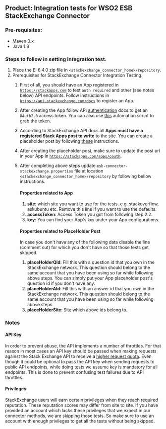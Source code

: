 ﻿## Product: Integration tests for WSO2 ESB StackExchange Connector

### Pre-requisites:
 * Maven 3.x
 * Java 1.8

### Steps to follow in setting integration test.

1. Place the EI 6.4.0 zip file in <code><stackexchange_connector_home>/repository</code>.
2. Prerequisites for StackExchange Connector Integration Testing.
    1. First of all, you should have an App registered in <code>https://stackapps.com</code> to test <code>auth required</code> and other (see notes below) API endpoints. Follow instructions in <code>https://api.stackexchange.com/docs</code> to register an App.
    2. After creating the App follow API [authentication](https://api.stackexchange.com/docs/authentication) docs to get an <code>OAuth2.0</code> access token. You can also use [this](https://github.com/sujanan/se-token-generator) automation script to grab the token.
    3. According to StackExchange API docs all **Apps must have a registered Stack Apps post to write** to the site. You can create a placeholder post by following [these](https://stackapps.com/questions/4573/my-app-has-to-be-published-first-but-its-still-under-development) instructions.
    4. After creating the placeholder post, make sure to update the post url in your App in <code>https://stackapps.com/apps/oauth</code>.
    5. After completing above steps update <code>esb-connector-stackexchange.properties</code> file at location <code><stackexchange_connector_home>/repository</code> by following bellow instructions.
        #### Properties related to App
        1. **site**: which site you want to use for the tests. e.g. stackoverflow, askubuntu etc. Remove this line if you want to use the defaults.
        2. **accessToken**: Access Token you got from following step 2.2.
        3. **key**: You can find your App's <code>key</code> under your App configurations.
        #### Properties related to PlaceHolder Post
        In case you don't have any of the following data disable the line (comment out) for which you don't have so that those tests get skipped.
        
        1. **placeHolderQId**: Fill this with a question id that you own in the StackExchange network. This question should belong to the same account that you have been using so far while following above steps. You can simply put your App placeholder post's question id if you don't have any.
        2. **placeHolderAId**: Fill this with an answer id that you own in the StackExchange network. This question should belong to the same account that you have been using so far while following above steps. 
        3. **placeHolderSite**: Site which above ids belong to.
    
### Notes
#### API Key
In order to prevent abuse, the API implements a number of throttles. For that reason in most cases an API key 
should be passed when making requests against the Stack Exchange API to receive a [higher request quota](https://api.stackexchange.com/docs/throttle).
Even though it could be optional to pass the API key when sending requests to public API endpoints, 
while doing tests we assume key is mandatory for all endpoints. This is done to prevent confusing test failures due to API throttles.

#### Privileges 
StackExchange users will earn certain privileges when they reach required reputation. These reputation scores may differ from site to site.
If you have provided an account which lacks these privileges that we expect in our connector methods, we are skipping those tests. So make sure
to use an account with enough privileges to get all the tests without being skipped. 
